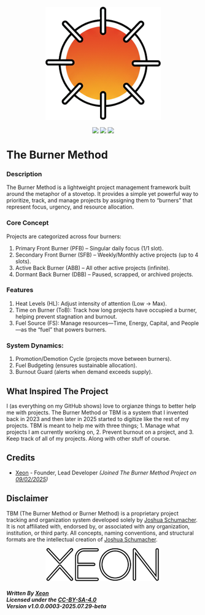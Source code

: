 <p align="center" href="https://github.com/JSSchumacher/joshuaschumacher.com">
  <img width="300" src="https://github.com/JSSchumacher/The-Burner-Method/blob/main/images/TBM_logo.png?raw=true" />
</p>

<p align="center">
  <img align="center" src="https://img.shields.io/github/package-json/v/JSSchumacher/The-Burner-Method">
  <img align="center" src="https://img.shields.io/github/license/JSSchumacher/The-Burner-Method">
  <img align="center" src="https://img.shields.io/github/last-commit/JSSchumacher/The-Burner-Method">
</p>

# The Burner Method

### Description
The Burner Method is a lightweight project management framework built around the metaphor of a stovetop. It provides a simple yet powerful way to prioritize, track, and manage projects by assigning them to “burners” that represent focus, urgency, and resource allocation.

### Core Concept
Projects are categorized across four burners:
1. Primary Front Burner (PFB) – Singular daily focus (1/1 slot).
2. Secondary Front Burner (SFB) – Weekly/Monthly active projects (up to 4 slots).
3. Active Back Burner (ABB) – All other active projects (infinite).
4. Dormant Back Burner (DBB) – Paused, scrapped, or archived projects.

### Features
1. Heat Levels (HL): Adjust intensity of attention (Low → Max).
2. Time on Burner (ToB): Track how long projects have occupied a burner, helping prevent stagnation and burnout.
3. Fuel Source (FS): Manage resources—Time, Energy, Capital, and People—as the “fuel” that powers burners.

### System Dynamics:
1. Promotion/Demotion Cycle (projects move between burners).
2. Fuel Budgeting (ensures sustainable allocation).
3. Burnout Guard (alerts when demand exceeds supply).

## What Inspired The Project
I (as everything on my GitHub shows) love to orgianze things to better help me with projects. The Burner Method or TBM is a system that I invented back in 2023 and then later in 2025 started to digitize like the rest of my projects. TBM is meant to help me with three things; 1. Manage what projects I am currently working on, 2. Prevent burnout on a project, and 3. Keep track of all of my projects. Along with other stuff of course.

## Credits
- [Xeon](https://github.com/JSSchumacher) - Founder, Lead Developer *(Joined The Burner Method Project on <ins>09/02/2025</ins>)*

## Disclaimer

TBM (The Burner Method or Burner Method) is a proprietary project tracking and organization system developed solely by [Joshua Schumacher](https://www.joshuaschumacher.com). It is not affiliated with, endorsed by, or associated with any organization, institution, or third party. All concepts, naming conventions, and structural formats are the intellectual creation of [Joshua Schumacher](https://www.joshuaschumacher.com).

<p align="center" href="https:/https://github.com/JSSchumacher"> 
  <img width="300" src="https://raw.githubusercontent.com/JSSchumacher/JSS-Embeds/main/Images/Xeon/Transparent/Word/XEON%20Outline.png" />
</p>

##### Written By [Xeon](https://github.com/JSSchumacher) <br> Licensed under the [CC-BY-SA-4.0](https://github.com/JSSchumacher/SCHEMA/blob/main/LICENSE) <br> Version v1.0.0.0003-2025.07.29-beta